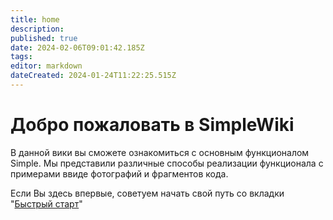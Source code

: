 ```yaml
---
title: home
description: 
published: true
date: 2024-02-06T09:01:42.185Z
tags: 
editor: markdown
dateCreated: 2024-01-24T11:22:25.515Z
---
```


# Добро пожаловать в SimpleWiki

В данной вики вы сможете ознакомиться с основным функционалом Simple. 
Мы представили различные способы реализации функционала с примерами ввиде фотографий и фрагментов кода. 

Если Вы здесь впервые, советуем начать свой путь со вкладки "[Быстрый старт](../Documentation/FastStart/FastStart)"

